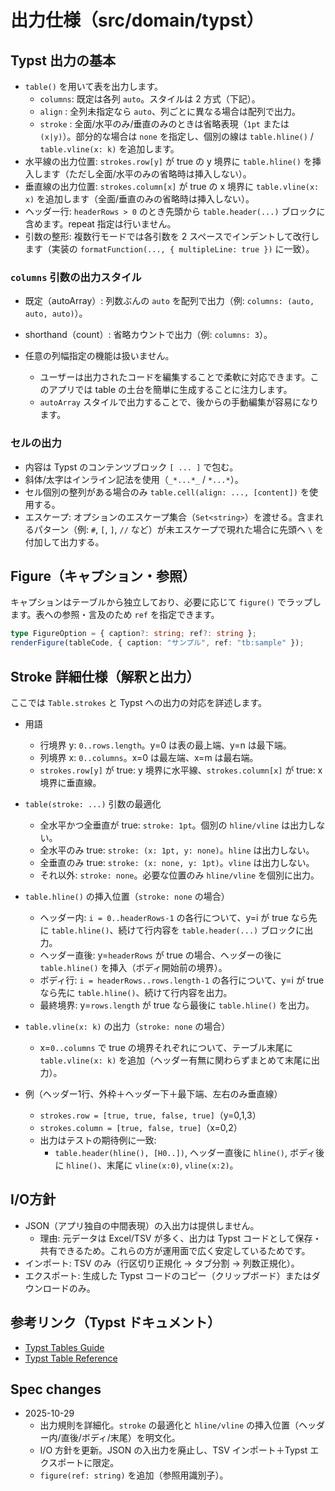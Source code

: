 # 出力仕様（src/domain/typst）

## Typst 出力の基本

- `table()` を用いて表を出力します。
  - `columns`: 既定は各列 `auto`。スタイルは 2 方式（下記）。
  - `align`  : 全列未指定なら `auto`、列ごとに異なる場合は配列で出力。
  - `stroke` : 全面/水平のみ/垂直のみのときは省略表現（`1pt` または `(x|y)`）。部分的な場合は `none` を指定し、個別の線は `table.hline()` / `table.vline(x: k)` を追加します。
- 水平線の出力位置: `strokes.row[y]` が true の y 境界に `table.hline()` を挿入します（ただし全面/水平のみの省略時は挿入しない）。
- 垂直線の出力位置: `strokes.column[x]` が true の x 境界に `table.vline(x: x)` を追加します（全面/垂直のみの省略時は挿入しない）。
- ヘッダー行: `headerRows > 0` のとき先頭から `table.header(...)` ブロックに含めます。repeat 指定は行いません。
- 引数の整形: 複数行モードでは各引数を 2 スペースでインデントして改行します（実装の `formatFunction(..., { multipleLine: true })` に一致）。

### `columns` 引数の出力スタイル

- 既定（autoArray）: 列数ぶんの `auto` を配列で出力（例: `columns: (auto, auto, auto)`）。
- shorthand（count）: 省略カウントで出力（例: `columns: 3`）。

- 任意の列幅指定の機能は扱いません。
  - ユーザーは出力されたコードを編集することで柔軟に対応できます。このアプリでは table の土台を簡単に生成することに注力します。
  - `autoArray` スタイルで出力することで、後からの手動編集が容易になります。

### セルの出力

- 内容は Typst のコンテンツブロック `[ ... ]` で包む。
- 斜体/太字はインライン記法を使用（`_*...*_` / `*...*`）。
- セル個別の整列がある場合のみ `table.cell(align: ..., [content])` を使用する。
- エスケープ: オプションのエスケープ集合（`Set<string>`）を渡せる。含まれるパターン（例: `#`, `[`, `]`, `//` など）が未エスケープで現れた場合に先頭へ `\` を付加して出力する。

## Figure（キャプション・参照）

キャプションはテーブルから独立しており、必要に応じて `figure()` でラップします。表への参照・言及のため `ref` を指定できます。

```ts
type FigureOption = { caption?: string; ref?: string };
renderFigure(tableCode, { caption: "サンプル", ref: "tb:sample" });
```

## Stroke 詳細仕様（解釈と出力）

ここでは `Table.strokes` と Typst への出力の対応を詳述します。

- 用語
  - 行境界 y: `0..rows.length`。y=0 は表の最上端、y=n は最下端。
  - 列境界 x: `0..columns`。x=0 は最左端、x=m は最右端。
  - `strokes.row[y]` が true: y 境界に水平線、`strokes.column[x]` が true: x 境界に垂直線。

- `table(stroke: ...)` 引数の最適化
  - 全水平かつ全垂直が true: `stroke: 1pt`。個別の `hline/vline` は出力しない。
  - 全水平のみ true: `stroke: (x: 1pt, y: none)`。`hline` は出力しない。
  - 全垂直のみ true: `stroke: (x: none, y: 1pt)`。`vline` は出力しない。
  - それ以外: `stroke: none`。必要な位置のみ `hline/vline` を個別に出力。

- `table.hline()` の挿入位置（`stroke: none` の場合）
  - ヘッダー内: `i = 0..headerRows-1` の各行について、y=i が true なら先に `table.hline()`、続けて行内容を `table.header(...)` ブロックに出力。
  - ヘッダー直後: y=`headerRows` が true の場合、ヘッダーの後に `table.hline()` を挿入（ボディ開始前の境界）。
  - ボディ行: `i = headerRows..rows.length-1` の各行について、y=i が true なら先に `table.hline()`、続けて行内容を出力。
  - 最終境界: y=`rows.length` が true なら最後に `table.hline()` を出力。

- `table.vline(x: k)` の出力（`stroke: none` の場合）
  - x=`0..columns` で true の境界それぞれについて、テーブル末尾に `table.vline(x: k)` を追加（ヘッダー有無に関わらずまとめて末尾に出力）。

- 例（ヘッダー1行、外枠＋ヘッダー下＋最下端、左右のみ垂直線）
  - `strokes.row = [true, true, false, true]`（y=0,1,3）
  - `strokes.column = [true, false, true]`（x=0,2）
  - 出力はテストの期待例に一致:
    - `table.header(hline(), [H0..])`, ヘッダー直後に `hline()`, ボディ後に `hline()`、末尾に `vline(x:0)`, `vline(x:2)`。

## I/O方針

- JSON（アプリ独自の中間表現）の入出力は提供しません。
  - 理由: 元データは Excel/TSV が多く、出力は Typst コードとして保存・共有できるため。これらの方が運用面で広く安定しているためです。
- インポート: TSV のみ（行区切り正規化 → タブ分割 → 列数正規化）。
- エクスポート: 生成した Typst コードのコピー（クリップボード）またはダウンロードのみ。

## 参考リンク（Typst ドキュメント）

- [Typst Tables Guide](https://raw.githubusercontent.com/typst/typst/refs/heads/main/docs/guides/tables.md)
- [Typst Table Reference](https://typst.app/docs/reference/model/table/)

## Spec changes

- 2025-10-29
  - 出力規則を詳細化。`stroke` の最適化と `hline/vline` の挿入位置（ヘッダー内/直後/ボディ/末尾）を明文化。
  - I/O 方針を更新。JSON の入出力を廃止し、TSV インポート＋Typst エクスポートに限定。
  - `figure(ref: string)` を追加（参照用識別子）。
